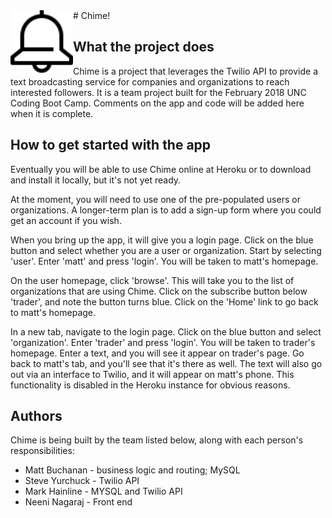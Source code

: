 <img src="public/images/bell.svg" alt="bell icon" width="100px" align="left"/>
# Chime!

## What the project does
Chime is a project that leverages the Twilio API to provide a text broadcasting service for companies and organizations to reach interested followers. It is a team project built for the February 2018 UNC Coding Boot Camp. Comments on the app and code will be added here when it is complete.

## How to get started with the app
Eventually you will be able to use Chime online at Heroku or to download and install it locally, but it's not yet ready.

At the moment, you will need to use one of the pre-populated users or organizations. A longer-term plan is to add a sign-up form where you could get an account if you wish.

When you bring up the app, it will give you a login page. Click on the blue button and select whether you are a user or organization. Start by selecting 'user'. Enter 'matt' and press 'login'. You will be taken to matt's homepage.

On the user homepage, click 'browse'. This will take you to the list of organizations that are using Chime. Click on the subscribe button below 'trader', and note the button turns blue. Click on the 'Home' link to go back to matt's homepage.

In a new tab, navigate to the login page. Click on the blue button and select 'organization'. Enter 'trader' and press 'login'. You will be taken to trader's homepage. Enter a text, and you will see it appear on trader's page. Go back to matt's tab, and you'll see that it's there as well. The text will also go out via an interface to Twilio, and it will appear on matt's phone. This functionality is disabled in the Heroku instance for obvious reasons.

## Authors
Chime is being built by the team listed below, along with each person's responsibilities:

- Matt Buchanan -  business logic and routing; MySQL
- Steve Yurchuck - Twilio API
- Mark Hainline -  MYSQL and Twilio API
- Neeni Nagaraj -  Front end
